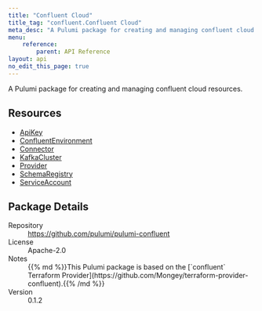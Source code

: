 ```yaml
---
title: "Confluent Cloud"
title_tag: "confluent.Confluent Cloud"
meta_desc: "A Pulumi package for creating and managing confluent cloud resources."
menu:
    reference:
        parent: API Reference
layout: api
no_edit_this_page: true
---
```


<!-- WARNING: this file was generated by Pulumi Docs Generator. -->
<!-- Do not edit by hand unless you're certain you know what you are doing! -->

A Pulumi package for creating and managing confluent cloud resources.

<h2 id="resources">Resources</h2>
<ul class="api">
    <li><a href="apikey" title="ApiKey"><span class="symbol resource"></span>ApiKey</a></li>
    <li><a href="confluentenvironment" title="ConfluentEnvironment"><span class="symbol resource"></span>ConfluentEnvironment</a></li>
    <li><a href="connector" title="Connector"><span class="symbol resource"></span>Connector</a></li>
    <li><a href="kafkacluster" title="KafkaCluster"><span class="symbol resource"></span>KafkaCluster</a></li>
    <li><a href="provider" title="Provider"><span class="symbol resource"></span>Provider</a></li>
    <li><a href="schemaregistry" title="SchemaRegistry"><span class="symbol resource"></span>SchemaRegistry</a></li>
    <li><a href="serviceaccount" title="ServiceAccount"><span class="symbol resource"></span>ServiceAccount</a></li>
</ul>

<h2 id="package-details">Package Details</h2>
<dl class="package-details">
	<dt>Repository</dt>
	<dd><a href="https://github.com/pulumi/pulumi-confluent">https://github.com/pulumi/pulumi-confluent</a></dd>
	<dt>License</dt>
	<dd>Apache-2.0</dd>
	<dt>Notes</dt>
	<dd>{{% md %}}This Pulumi package is based on the [`confluent` Terraform Provider](https://github.com/Mongey/terraform-provider-confluent).{{% /md %}}</dd>
	<dt>Version</dt>
	<dd>0.1.2</dd>
</dl>

